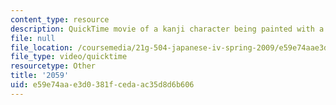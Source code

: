 ```yaml
---
content_type: resource
description: QuickTime movie of a kanji character being painted with a brush.
file: null
file_location: /coursemedia/21g-504-japanese-iv-spring-2009/e59e74aae3d0381fcedaac35d8d6b606_2059.mov
file_type: video/quicktime
resourcetype: Other
title: '2059'
uid: e59e74aa-e3d0-381f-ceda-ac35d8d6b606
---
```

